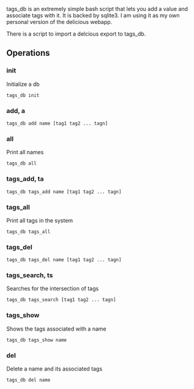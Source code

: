 tags_db is an extremely simple bash script that lets you add a value and
associate tags with it.  It is backed by sqlite3.  I am using it as my own
personal version of the delicious webapp.

There is a script to import a delcious export to tags_db.

## Operations

### init
Initialize a db

    tags_db init

### add, a
    tags_db add name [tag1 tag2 ... tagn]

### all
Print all names

    tags_db all

### tags_add, ta
    tags_db tags_add name [tag1 tag2 ... tagn]

### tags_all
Print all tags in the system

    tags_db tags_all

### tags_del
    tags_db tags_del name [tag1 tag2 ... tagn]

### tags_search, ts
Searches for the intersection of tags

    tags_db tags_search [tag1 tag2 ... tagn]

### tags_show
Shows the tags associated with a name

    tags_db tags_show name

### del
Delete a name and its associated tags

    tags_db del name
